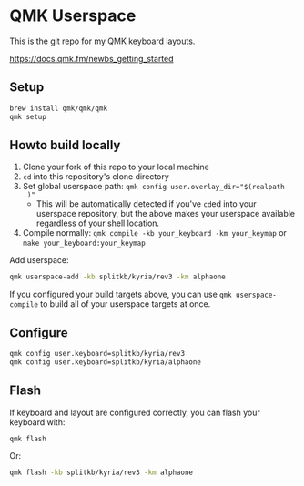 # QMK Userspace

This is the git repo for my QMK keyboard layouts.

<https://docs.qmk.fm/newbs_getting_started>

## Setup

```bash
brew install qmk/qmk/qmk
qmk setup
```

## Howto build locally

1. Clone your fork of this repo to your local machine
1. `cd` into this repository's clone directory
1. Set global userspace path: `qmk config user.overlay_dir="$(realpath .)"`
    - This will be automatically detected if you've `cd`ed into your userspace
      repository, but the above makes your userspace available regardless of your
      shell location.
1. Compile normally: `qmk compile -kb your_keyboard -km your_keymap` or `make
your_keyboard:your_keymap`

Add userspace:

```bash
qmk userspace-add -kb splitkb/kyria/rev3 -km alphaone
```

If you configured your build targets above, you can use `qmk userspace-compile`
to build all of your userspace targets at once.

## Configure

```bash
qmk config user.keyboard=splitkb/kyria/rev3
qmk config user.keyboard=splitkb/kyria/alphaone
```

## Flash

If keyboard and layout are configured correctly, you can flash your keyboard with:

```bash
qmk flash
```

Or:

```bash
qmk flash -kb splitkb/kyria/rev3 -km alphaone
```
